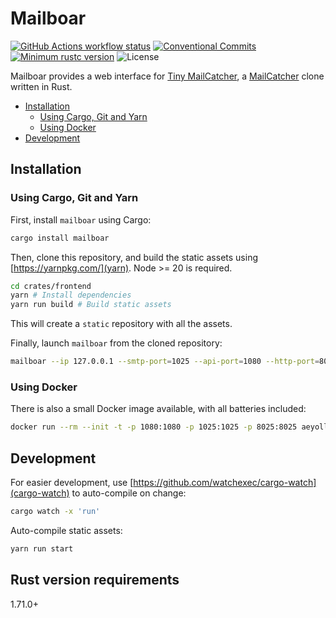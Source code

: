 # Mailboar

[![GitHub Actions workflow status](https://github.com/aeyoll/mailboar/workflows/ci/badge.svg)](https://github.com/aeyoll/mailboar/actions)
[![Conventional Commits](https://img.shields.io/badge/Conventional%20Commits-1.0.0-yellow.svg)](https://conventionalcommits.org)
[![Minimum rustc version](https://img.shields.io/badge/rustc-1.71.0+-lightgray.svg)](#rust-version-requirements)
![License](https://img.shields.io/github/license/aeyoll/toothpaste)

Mailboar provides a web interface for [Tiny MailCatcher](https://github.com/pevdh/tiny-mailcatcher), a [MailCatcher](https://mailcatcher.me/) clone written in Rust.

- [Installation](#installation)
  - [Using Cargo, Git and Yarn](#using-cargo-git-and-yarn)
  - [Using Docker](#using-docker)
- [Development](#development)

Installation
---

### Using Cargo, Git and Yarn

First, install `mailboar` using Cargo:

```sh
cargo install mailboar
```

Then, clone this repository, and build the static assets using [https://yarnpkg.com/](yarn). Node >= 20 is required.

```sh
cd crates/frontend
yarn # Install dependencies
yarn run build # Build static assets
```

This will create a `static` repository with all the assets.

Finally, launch `mailboar` from the cloned repository:

```sh
mailboar --ip 127.0.0.1 --smtp-port=1025 --api-port=1080 --http-port=8025 --assets-path=crates/frontend/static # default values
```

### Using Docker

There is also a small Docker image available, with all batteries included:

```sh
docker run --rm --init -t -p 1080:1080 -p 1025:1025 -p 8025:8025 aeyoll/mailboar:latest
```

Development
---

For easier development, use [https://github.com/watchexec/cargo-watch](cargo-watch) to auto-compile on change:

```sh
cargo watch -x 'run'
```

Auto-compile static assets:

```sh
yarn run start
```

Rust version requirements
---

1.71.0+

